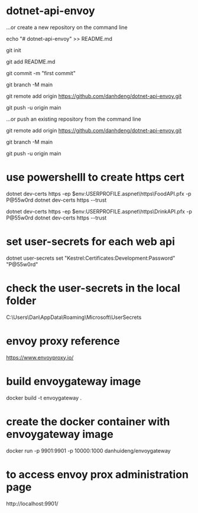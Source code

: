 # dotnet-api-envoy

…or create a new repository on the command line

echo "# dotnet-api-envoy" >> README.md

git init

git add README.md

git commit -m "first commit"

git branch -M main

git remote add origin https://github.com/danhdeng/dotnet-api-envoy.git

git push -u origin main

…or push an existing repository from the command line

git remote add origin https://github.com/danhdeng/dotnet-api-envoy.git

git branch -M main

git push -u origin main

# use powershelll to create https cert

dotnet dev-certs https -ep $env:USERPROFILE\.aspnet\https\FoodAPI.pfx -p P@55w0rd
dotnet dev-certs https --trust

dotnet dev-certs https -ep $env:USERPROFILE\.aspnet\https\DrinkAPI.pfx -p P@55w0rd
dotnet dev-certs https --trust

# set user-secrets for each web api

dotnet user-secrets set "Kestrel:Certificates:Development:Password" "P@55w0rd"

# check the user-secrets in the local folder

C:\Users\Dan\AppData\Roaming\Microsoft\UserSecrets

# envoy proxy reference

https://www.envoyproxy.io/

# build envoygateway image
docker build -t envoygateway .

# create the docker container with envoygateway image

docker run -p 9901:9901  -p 10000:1000 danhuideng/envoygateway

# to access envoy prox administration page
http://localhost:9901/